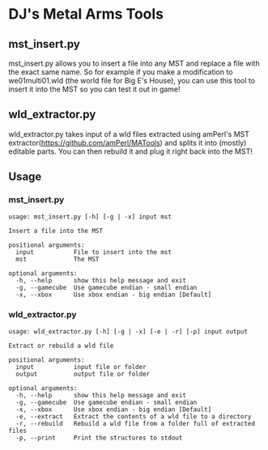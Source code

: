 # DJ's Metal Arms Tools #

## mst\_insert.py ##
mst\_insert.py allows you to insert a file into any MST and replace a file with the exact same name. So for example if you make a modification to we01multi01.wld (the world file for Big E's House), you can use this tool to insert it into the MST so you can test it out in game!

## wld\_extractor.py ##
wld\_extractor.py takes input of a wld files extracted using amPerl's MST extractor(https://github.com/amPerl/MATools) and splits it into (mostly) editable parts. You can then rebuild it and plug it right back into the MST!

## Usage ##

### mst\_insert.py ###
```
usage: mst_insert.py [-h] [-g | -x] input mst

Insert a file into the MST

positional arguments:
  input           File to insert into the mst
  mst             The MST

optional arguments:
  -h, --help      show this help message and exit
  -g, --gamecube  Use gamecube endian - small endian
  -x, --xbox      Use xbox endian - big endian [Default]
```


### wld\_extractor.py ###
```
usage: wld_extractor.py [-h] [-g | -x] [-e | -r] [-p] input output

Extract or rebuild a wld file

positional arguments:
  input           input file or folder
  output          output file or folder

optional arguments:
  -h, --help      show this help message and exit
  -g, --gamecube  Use gamecube endian - small endian
  -x, --xbox      Use xbox endian - big endian [Default]
  -e, --extract   Extract the contents of a wld file to a directory
  -r, --rebuild   Rebuild a wld file from a folder full of extracted files
  -p, --print     Print the structures to stdout

```
